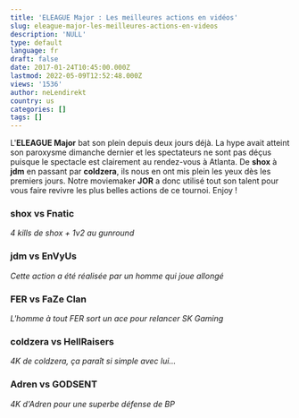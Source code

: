 ```yaml
---
title: 'ELEAGUE Major : Les meilleures actions en vidéos'
slug: eleague-major-les-meilleures-actions-en-videos
description: 'NULL'
type: default
language: fr
draft: false
date: 2017-01-24T10:45:00.000Z
lastmod: 2022-05-09T12:52:48.000Z
views: '1536'
author: neLendirekt
country: us
categories: []
tags: []
---
```

L'**ELEAGUE Major** bat son plein depuis deux jours déjà. La hype avait atteint son paroxysme dimanche dernier et les spectateurs ne sont pas déçus puisque le spectacle est clairement au rendez-vous à Atlanta. De **shox** à **jdm** en passant par **coldzera**, ils nous en ont mis plein les yeux dès les premiers jours. Notre moviemaker **JOR** a donc utilisé tout son talent pour vous faire revivre les plus belles actions de ce tournoi. Enjoy !

### shox vs Fnatic

_4 kills de shox + 1v2 au gunround_

### jdm vs EnVyUs

_Cette action a été réalisée par un homme qui joue allongé_

### FER vs FaZe Clan

_L'homme à tout FER sort un ace pour relancer SK Gaming_

### coldzera vs HellRaisers

_4K de coldzera, ça paraît si simple avec lui..._

### Adren vs GODSENT

_4K d'Adren pour une superbe défense de BP_

